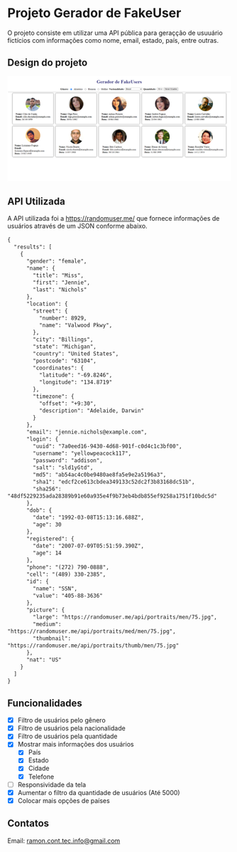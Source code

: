 # Projeto Gerador de FakeUser

O projeto consiste em utilizar uma API pública para geraçção de usuuário fictícios com informações como nome, email, estado, país, entre outras.


## Design do projeto

![alt text](imagem1.png)

## API Utilizada

A API utilizada foi a https://randomuser.me/ que fornece informações de usuários através de um JSON conforme abaixo.

```
{
  "results": [
    {
      "gender": "female",
      "name": {
        "title": "Miss",
        "first": "Jennie",
        "last": "Nichols"
      },
      "location": {
        "street": {
          "number": 8929,
          "name": "Valwood Pkwy",
        },
        "city": "Billings",
        "state": "Michigan",
        "country": "United States",
        "postcode": "63104",
        "coordinates": {
          "latitude": "-69.8246",
          "longitude": "134.8719"
        },
        "timezone": {
          "offset": "+9:30",
          "description": "Adelaide, Darwin"
        }
      },
      "email": "jennie.nichols@example.com",
      "login": {
        "uuid": "7a0eed16-9430-4d68-901f-c0d4c1c3bf00",
        "username": "yellowpeacock117",
        "password": "addison",
        "salt": "sld1yGtd",
        "md5": "ab54ac4c0be9480ae8fa5e9e2a5196a3",
        "sha1": "edcf2ce613cbdea349133c52dc2f3b83168dc51b",
        "sha256": "48df5229235ada28389b91e60a935e4f9b73eb4bdb855ef9258a1751f10bdc5d"
      },
      "dob": {
        "date": "1992-03-08T15:13:16.688Z",
        "age": 30
      },
      "registered": {
        "date": "2007-07-09T05:51:59.390Z",
        "age": 14
      },
      "phone": "(272) 790-0888",
      "cell": "(489) 330-2385",
      "id": {
        "name": "SSN",
        "value": "405-88-3636"
      },
      "picture": {
        "large": "https://randomuser.me/api/portraits/men/75.jpg",
        "medium": "https://randomuser.me/api/portraits/med/men/75.jpg",
        "thumbnail": "https://randomuser.me/api/portraits/thumb/men/75.jpg"
      },
      "nat": "US"
    }
  ]
}
```

## Funcionalidades

- [X] Filtro de usuários pelo gênero
- [X] Filtro de usuários pela nacionalidade
- [X] Filtro de usuários pela quantidade
- [X] Mostrar mais informações dos usuários
   - [X] País
   - [X] Estado
   - [X] Cidade
   - [X] Telefone
- [ ] Responsividade da tela
- [X] Aumentar o filtro da quantidade de usuários (Até 5000)
- [X] Colocar mais opções de países

## Contatos

Email: ramon.cont.tec.info@gmail.com
